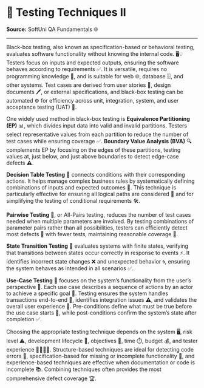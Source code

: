 # 🧪 Testing Techniques II

**Source:** SoftUni QA Fundamentals 🌐

---

Black-box testing, also known as specification-based or behavioral testing, evaluates software functionality without knowing the internal code. 🖥️💡 Testers focus on inputs and expected outputs, ensuring the software behaves according to requirements ✅. It is versatile, requires no programming knowledge 📝, and is suitable for web 🌐, database 🗄️, and other systems. Test cases are derived from user stories 📖, design documents 🖊️, or external specifications, and black-box testing can be automated ⚙️ for efficiency across unit, integration, system, and user acceptance testing (UAT) 👥.

One widely used method in black-box testing is **Equivalence Partitioning (EP)** 📊, which divides input data into valid and invalid partitions. Testers select representative values from each partition to reduce the number of test cases while ensuring coverage ✅. **Boundary Value Analysis (BVA)** 🔍 complements EP by focusing on the edges of these partitions, testing values at, just below, and just above boundaries to detect edge-case defects ⚠️.

**Decision Table Testing** 📑 connects conditions with their corresponding actions. It helps manage complex business rules by systematically defining combinations of inputs and expected outcomes 🎯. This technique is particularly effective for ensuring all logical paths are considered 🔗 and for simplifying the testing of conditional requirements 🛠️.

**Pairwise Testing** 🤝, or All-Pairs testing, reduces the number of test cases needed when multiple parameters are involved. By testing combinations of parameter pairs rather than all possibilities, testers can efficiently detect most defects 🐞 with fewer tests, maintaining reasonable coverage 🎯.

**State Transition Testing** 🔄 evaluates systems with finite states, verifying that transitions between states occur correctly in response to events ⚡. It identifies incorrect state changes ❌ and unexpected behavior 🌀, ensuring the system behaves as intended in all scenarios ✅.

**Use-Case Testing** 🧩 focuses on the system’s functionality from the user’s perspective 👤. Each use case describes a sequence of actions by an actor to achieve a specific goal 🎯. Testing ensures the system handles transactions end-to-end 🔄, identifies integration issues ⚠️, and validates the overall user experience 🌟. Pre-conditions define what must be true before the use case starts 🔑, while post-conditions confirm the system’s state after completion ✅.

Choosing the appropriate testing technique depends on the system 🖥️, risk level ⚠️, development lifecycle 🔄, objectives 🎯, time ⏱️, budget 💰, and tester experience 👩‍💻👨‍💻. Structure-based techniques are ideal for detecting code errors 🐛, specification-based for missing or incomplete functionality 📝, and experience-based techniques are effective when documentation or code is incomplete 📚. Combining techniques often provides the most comprehensive defect coverage 🏆.
